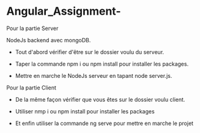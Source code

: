# Angular_Assignment-

Pour la partie Server

NodeJs backend avec mongoDB.

- Tout d'abord vérifier d'être sur le dossier voulu du serveur.

- Taper la commande npm i ou npm install pour installer les packages.

- Mettre en marche le NodeJs serveur en tapant node server.js.

Pour la partie Client



- De la même façon vérifier que vous êtes sur le dossier voulu client.

- Utiliser nmp i ou npm install pour installer les packages

- Et enfin utiliser la commande ng serve pour mettre en marche le projet 
